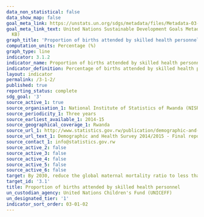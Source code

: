 ```yaml
---
data_non_statistical: false
data_show_map: false
goal_meta_link: https://unstats.un.org/sdgs/metadata/files/Metadata-03-01-02.pdf
goal_meta_link_text: United Nations Sustainable Development Goals Metadata (PDF 374
  KB)
graph_title: 'Proportion of births attended by skilled health personnel'
computation_units: Percentage (%)
graph_type: line
indicator: 3.1.2
indicator_name: Proportion of births attended by skilled health personnel
indicator_definition: Percentage of births attended by skilled health personnel (generally doctors, nurses or midwives) is the percentage of deliveries attended by health personnel trained in providing lifesaving obstetric care, including giving the necessary supervision, care and advice to women during pregnancy, labour and the post-partum period, conducting deliveries on their own, and caring for newborns. Traditional birth attendants, even if they receive a short training course, are not included.
layout: indicator
permalink: /3-1-2/
published: true
reporting_status: complete
sdg_goal: '3'
source_active_1: true
source_organisation_1: National Institute of Statistics of Rwanda (NISR)
source_periodicity_1: Three years
source_earliest_available_1: 2014-15
source_geographical_coverage_1: Rwanda
source_url_1: http://www.statistics.gov.rw/publication/demographic-and-health-survey-20142015-final-report
source_url_text_1: Demographic and Health Survey 2014/2015 - Final report
source_contact_1: info@statistics.gov.rw
source_active_2: false
source_active_3: false
source_active_4: false
source_active_5: false
source_active_6: false
target: By 2030, reduce the global maternal mortality ratio to less than 70 per 100,000 live births
target_id: '3.1'
title: Proportion of births attended by skilled health personnel
un_custodian_agency: United Nations Children's Fund (UNICEFF)
un_designated_tier: '1'
indicator_sort_order: 03-01-02
---
```


